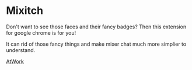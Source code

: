 # Mixitch

Don't want to see those faces and their fancy badges? Then this extension for google chrome is for you!

It can rid of those fancy things and make mixer chat much more simplier to understand.

[AtWork](/Extension/Screen.png)
